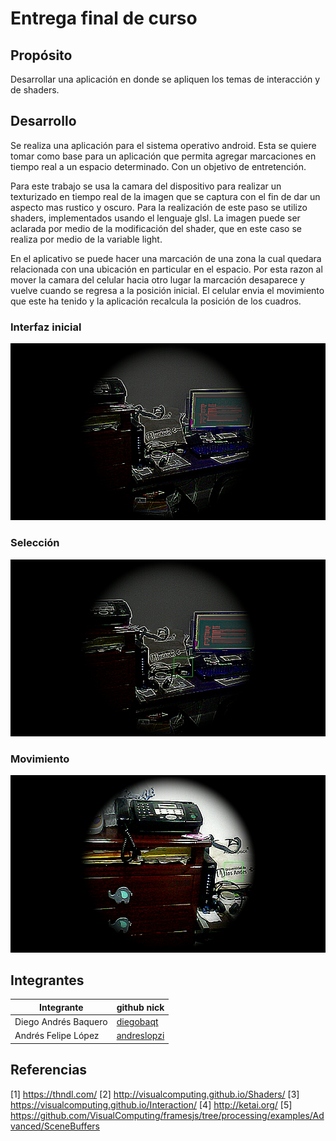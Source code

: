 # Entrega final de curso

## Propósito

Desarrollar una aplicación en donde se apliquen los temas de interacción y de shaders.

## Desarrollo

Se realiza una aplicación para el sistema operativo android. Esta se quiere tomar como base para un aplicación que permita agregar marcaciones en tiempo real a un espacio determinado. Con un objetivo de entretención.

Para este trabajo se usa la camara del dispositivo para realizar un texturizado en tiempo real de la imagen que se captura con el fin de dar un aspecto mas rustico y oscuro. Para la realización de este paso se utilizo shaders, implementados usando el lenguaje glsl. La imagen puede ser aclarada por medio de la modificación del shader, que en este caso se realiza por medio de la variable light.

En el aplicativo se puede hacer una marcación de una zona la cual quedara relacionada con una ubicación en particular en el espacio. Por esta razon al mover la camara del celular hacia otro lugar la marcación desaparece y vuelve cuando se regresa a la posición inicial. El celular envia el movimiento que este ha tenido y la aplicación recalcula la posición de los cuadros.

### Interfaz inicial 
![InterfazInicial](1.PNG)

### Selección
![Seleccion](2.PNG)

### Movimiento
![Movimiento](3.PNG)

## Integrantes


|       Integrante         | github nick                                              |
|--------------------------|----------------------------------------------------------|
| Diego Andrés Baquero     | [diegobaqt](https://github.com/diegobaqt)                |
| Andrés Felipe López      | [andreslopzi](https://github.com/andreslopzi)            |


## Referencias

[1] https://thndl.com/
[2] http://visualcomputing.github.io/Shaders/
[3] https://visualcomputing.github.io/Interaction/
[4] http://ketai.org/
[5] https://github.com/VisualComputing/framesjs/tree/processing/examples/Advanced/SceneBuffers
